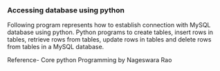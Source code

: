 ### Accessing database using python
Following program represents how to establish connection with MySQL database using python. 
Python programs to create tables, insert rows in tables, retrieve rows from tables, update rows in tables and delete rows from tables in a MySQL database.

Reference-  Core python Programming by Nageswara Rao
